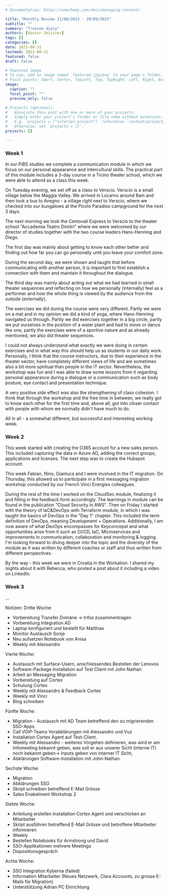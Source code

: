 ```yaml
---
# Documentation: https://wowchemy.com/docs/managing-content/

title: "Monthly Review 21/08/2023 - 29/09/2023"
subtitle: ""
summary: "Trainee diary"
authors: [Xavier Jeiziner]
tags: []
categories: []
date: 2023-08-31
lastmod: 2023-08-31
featured: false
draft: false

# Featured image
# To use, add an image named `featured.jpg/png` to your page's folder.
# Focal points: Smart, Center, TopLeft, Top, TopRight, Left, Right, BottomLeft, Bottom, BottomRight.
image:
  caption: ""
  focal_point: ""
  preview_only: false

# Projects (optional).
#   Associate this post with one or more of your projects.
#   Simply enter your project's folder or file name without extension.
#   E.g. `projects = ["internal-project"]` references `content/project/deep-learning/index.md`.
#   Otherwise, set `projects = []`.
projects: []

---
```

### Week 1
In our PiBS studies we complete a communication module in which we focus on our personal appearance and intercultural skills. The practical part of this module includes a 3-day course in a Ticino theater school, which we were able to attend as a class this week.

On Tuesday evening, we set off as a class to Verscio. Verscio is a small village below the Maggia Valley. We arrived in Locarno around 8am and then took a bus to Avegno - a village right next to Verscio, where we checked into our bungalows at the Picolo Paradiso campground for the next 3 days.

The next morning we took the Centovali Express to Verscio to the theater school "Accademia Teatro Dimitri" where we were welcomed by our director of studies together with the two course leaders Hans-Henning and Diego.

The first day was mainly about getting to know each other better and finding out how far you can go personally until you leave your comfort zone.

During the second day, we were shown and taught that before communicating with another person, it is important to first establish a connection with them and maintain it throughout the dialogue.

The third day was mainly about acting out what we had learned in small theater sequences and reflecting on how we personally (internally) feel as a performer and how the whole thing is viewed by the audience from the outside (externally).

The exercises we did during the course were very different. Partly we were on a mat and in my opinion we did a kind of yoga, where Hans-Henning navigated us through. Partly we did exercises together in a big circle, partly we put ourselves in the position of a water plant and had to move or dance like one, partly the exercises were of a sportive nature and as already mentioned, we also did theater sequences.

I could not always understand what exactly we were doing in certain exercises and in what way this should help us as students in our daily work. Personally, I think that the course instructors, due to their experience in the theater sector, have completely different views of life and are sometimes also a bit more spiritual than people in the IT sector. Nevertheless, the workshop was fun and I was able to draw some lessons from it regarding personal appearance during a dialogue or a communication such as body posture, eye contact and presentation technique.

A very positive side effect was also the strengthening of class cohesion. I think that through the workshop and the free time in between, we really got to know each other for the first time and, above all, got into closer contact with people with whom we normally didn't have much to do.

All in all - a somewhat different, but successful and interesting working week.

### Week 2
This week started with creating the O365 account for a new sales person. This included capturing the data in Azure AD, adding the correct groups, applications and licenses. The next step was to create the Hubspot account.

This week Fabian, Nino, Gianluca and I were involved in the IT migration. On Thursday, this allowed us to participate in a first messaging migration workshop conducted by our French Vinci Energies colleagues. 

During the rest of the time I worked on the CloudSec module, finalizing it and filling in the feedback form accordingly. The learnings in module can be found in the publication "Cloud Security in AWS". Then on Friday I started with the theory of IaC&DevOps with Terraform module, in which I was taught the basics of DevOps in the "Day 1" chapter. This included the term definition of DevOps, meaning Development + Operations. Additionally, I am now aware of what DevOps encompasses for Keyconcepst and what opportunities arise from it such as CI/CD, IaC, Microservices and improvements in communication, collaboration and monitoring & logging. I'm looking forward to diving deeper into the topic and the diversity of the module as it was written by different coaches or staff and thus written from different perspectives.

By the way - this week we were in Croatia in the Workation. I shared my isights about it with Rebecca, who posted a post about it including a video on LinkedIn.

### Week 3
...

Notizen:
Dritte Woche:
- Vorbereitung Transfer Domäne -> Infos zusammentragen
- Vorbereitung Integration AD
- Laptop konfiguriert und bestellt für Matthias
- Monitor Austausch Sonja
- Neu aufsetzen Notebook von Anisa
- Weekly mit Alessandro

Vierte Woche:
- Austausch mit Surface-Usern, anschliessendes Bestellen der Lenovos
- Software-Package Installation auf Test Client mit John Nathan
- Arbeit an Messaging Migration
- Vorbereitung auf Cortex
- Schulung Cortex
- Weekly mit Alessandro & Feedback Cortex
- Weekly mit Vinci
- Blog schreiben

Fünfte Woche:
- Migration - Austausch mit AD Team betreffend den zu migrierenden SSO-Apps
- Call VOIP-Teams Vorabklärungen mit Alessandro und Vuz
- Installation Cortex Agent auf Test-Client.
- Weekly mit Alessandro - weiteres Vorgehen definieren, was wird er am Infomeeting bekannt geben, was soll er aus unserer Sicht (interne IT) noch bekannt geben-> Inputs geben von interner IT Sicht, 
- Abklärungen Software-Installation mit John-Nathan

Sechste Woche:
- Migration
- Abklärungen SSO
- Skript schreiben betreffend E-Mail Grösse
- Sales Enabelment Workshop 2

Siebte Woche:
- Anleitung erstellen Installation Cortex Agent und verschicken an Mitarbeiter
- Skript ausführen betreffend E-Mail Grösse und betroffene Mitarbeiter informieren
- Weekly
- Bestellen Notebooks für Armstrong und David
- SSO-Applikationen mehrere Meetings
- Dispositionsgespräch

Achte Woche:
- SSO Integration Kyberna (failed)
- Information Mitarbeiter (Neues Netzwerk, Clara Accounts, zu grosse E-Mails für Migration)
- Unterstützung Adrian PC Einrichtung

</p><br>
<p></p>
